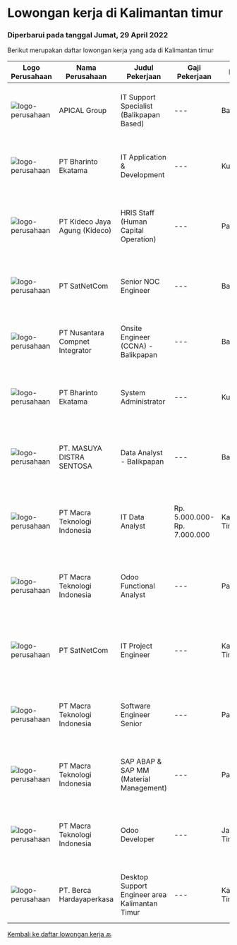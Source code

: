 
  # Lowongan kerja di Kalimantan timur

  ### Diperbarui pada tanggal Jumat, 29 April 2022

  Berikut merupakan daftar lowongan kerja yang ada di Kalimantan timur

  |Logo Perusahaan | Nama Perusahaan | Judul Pekerjaan | Gaji Pekerjaan | Lokasi | Deskripsi | Tanggal diunggah | Pranala |
  | -------------- | --------------- | --------------- | --------- | --------- | -------------- | ------- | ----------- |
  |![logo-perusahaan](https://image-service-cdn.seek.com.au/e69f75b57e24a78176feff907c1a3633341537fd/ee4dce1061f3f616224767ad58cb2fc751b8d2dc)|APICAL Group|IT Support Specialist (Balikpapan Based)|---|Balikpapan|You are on a journey to join an exciting Company and be part of our success story to improve lives by developing resources sustainably. Here we offer...|Kamis, 28 April 2022|https://www.jobstreet.co.id/id/job/it-support-specialist-balikpapan-based-3869487?token=0~7ed5452a-bc74-4a23-86f1-e64a4917816e&sectionRank=1&jobId=jobstreet-id-job-3869487|
|![logo-perusahaan](https://image-service-cdn.seek.com.au/a80c1f9ed550fa09b4de4b4ee506053b39281ae2/ee4dce1061f3f616224767ad58cb2fc751b8d2dc)|PT Bharinto Ekatama|IT Application & Development|---|Kutai Barat|Job Responsibilities Develop new application as per user request/demand Monitor and improve existing application Assist and facilitate of the...|Rabu, 27 April 2022|https://www.jobstreet.co.id/id/job/it-application-development-3853111?token=0~7ed5452a-bc74-4a23-86f1-e64a4917816e&sectionRank=2&jobId=jobstreet-id-job-3853111|
|![logo-perusahaan](https://image-service-cdn.seek.com.au/4446231b5838aa3d7a170972df1c99b7bfe09873/ee4dce1061f3f616224767ad58cb2fc751b8d2dc)|PT Kideco Jaya Agung (Kideco)|HRIS Staff (Human Capital Operation)|---|Paser|Requirements: Candidates must have Bachelor’s degree in Computer Science, Information Technology, Computer Engineering or equivalent (IPK Min. 3,0)....|Sabtu, 23 April 2022|https://www.jobstreet.co.id/id/job/hris-staff-human-capital-operation-3864619?token=0~7ed5452a-bc74-4a23-86f1-e64a4917816e&sectionRank=3&jobId=jobstreet-id-job-3864619|
|![logo-perusahaan](https://image-service-cdn.seek.com.au/6108f58b8d52b8e5523830ee4b11d6074377e515/ee4dce1061f3f616224767ad58cb2fc751b8d2dc)|PT SatNetCom|Senior NOC Engineer|---|Balikpapan|Skills: Excellent knowledge of wireless networking, TCP/IP Protocol, LANs, routers, switches, and server/client both practical and theory. Good...|Sabtu, 23 April 2022|https://www.jobstreet.co.id/id/job/senior-noc-engineer-3849287?token=0~7ed5452a-bc74-4a23-86f1-e64a4917816e&sectionRank=4&jobId=jobstreet-id-job-3849287|
|![logo-perusahaan](https://image-service-cdn.seek.com.au/faf1379cb2f8ff5c87162dc20c60c0d2f63dba1c/ee4dce1061f3f616224767ad58cb2fc751b8d2dc)|PT Nusantara Compnet Integrator|Onsite Engineer (CCNA) - Balikpapan|---|Balikpapan|Job Descriptions : Analyze customer needs Provide solutions and give recommendations to the customer according to their needs Preventive and...|Jumat, 22 April 2022|https://www.jobstreet.co.id/id/job/onsite-engineer-ccna-balikpapan-3848018?token=0~7ed5452a-bc74-4a23-86f1-e64a4917816e&sectionRank=5&jobId=jobstreet-id-job-3848018|
|![logo-perusahaan](https://image-service-cdn.seek.com.au/9c28ac30bef277adbc7a8d701ba1d24a32a7d292/ee4dce1061f3f616224767ad58cb2fc751b8d2dc)|PT Bharinto Ekatama|System Administrator|---|Kutai Barat|Job Responsibilities Provision, Configure and Maintaining Infrastructure both on premise and Cloud Services (configuration and smooth operation of...|Kamis, 21 April 2022|https://www.jobstreet.co.id/id/job/system-administrator-3853485?token=0~7ed5452a-bc74-4a23-86f1-e64a4917816e&sectionRank=6&jobId=jobstreet-id-job-3853485|
|![logo-perusahaan](https://image-service-cdn.seek.com.au/eb85558363933b7634a1c3a872a2402174f325b3/ee4dce1061f3f616224767ad58cb2fc751b8d2dc)|PT. MASUYA DISTRA SENTOSA|Data Analyst - Balikpapan|---|Balikpapan|Membuat data penjualan Melakukan analisis &amp; kesimpulan laporan penjualan Bertanggung jawab atas barang sample Support kerja team sales Bekerjasama...|Jumat, 15 April 2022|https://www.jobstreet.co.id/id/job/data-analyst-balikpapan-3856897?token=0~7ed5452a-bc74-4a23-86f1-e64a4917816e&sectionRank=7&jobId=jobstreet-id-job-3856897|
|![logo-perusahaan](https://image-service-cdn.seek.com.au/ab3c74a170a52416de56958eda35d885d8dfff13/ee4dce1061f3f616224767ad58cb2fc751b8d2dc)|PT Macra Teknologi Indonesia|IT Data Analyst|Rp. 5.000.000-Rp. 7.000.000|Kalimantan Timur|Placement location in Batu Kajang, Kalimantan Timur, IndonesiaRequirement : Bachelor degree of Computer Science, Information System, or Informatic...|Senin, 11 April 2022|https://www.jobstreet.co.id/id/job/it-data-analyst-3850898?token=0~7ed5452a-bc74-4a23-86f1-e64a4917816e&sectionRank=8&jobId=jobstreet-id-job-3850898|
|![logo-perusahaan](https://image-service-cdn.seek.com.au/ab3c74a170a52416de56958eda35d885d8dfff13/ee4dce1061f3f616224767ad58cb2fc751b8d2dc)|PT Macra Teknologi Indonesia|Odoo Functional Analyst|---|Paser|Willing to be placed in mine site Batu Kajang, East Kalimantan Bachelor Degree of IT/Engineering/Management is MANDATORY 1-2 years Odoo experience...|Senin, 11 April 2022|https://www.jobstreet.co.id/id/job/odoo-functional-analyst-3850795?token=0~7ed5452a-bc74-4a23-86f1-e64a4917816e&sectionRank=9&jobId=jobstreet-id-job-3850795|
|![logo-perusahaan](https://image-service-cdn.seek.com.au/6108f58b8d52b8e5523830ee4b11d6074377e515/ee4dce1061f3f616224767ad58cb2fc751b8d2dc)|PT SatNetCom|IT Project Engineer|---|Kalimantan Timur|Skills: Good Knowledge about IT System Good Knowledge of wire/wireless computer networking Good Knowledge about Electronic and Electrical System Good...|Sabtu, 09 April 2022|https://www.jobstreet.co.id/id/job/it-project-engineer-3839245?token=0~7ed5452a-bc74-4a23-86f1-e64a4917816e&sectionRank=10&jobId=jobstreet-id-job-3839245|
|![logo-perusahaan](https://image-service-cdn.seek.com.au/ab3c74a170a52416de56958eda35d885d8dfff13/ee4dce1061f3f616224767ad58cb2fc751b8d2dc)|PT Macra Teknologi Indonesia|Software Engineer Senior|---|Paser|Willing to be placed in mine site Batu Kajang, East KalimantanRequirement : Bachelor degree of Computer Science, Information System, or Informatic...|Senin, 11 April 2022|https://www.jobstreet.co.id/id/job/software-engineer-senior-3850849?token=0~7ed5452a-bc74-4a23-86f1-e64a4917816e&sectionRank=11&jobId=jobstreet-id-job-3850849|
|![logo-perusahaan](https://image-service-cdn.seek.com.au/ab3c74a170a52416de56958eda35d885d8dfff13/ee4dce1061f3f616224767ad58cb2fc751b8d2dc)|PT Macra Teknologi Indonesia|SAP ABAP & SAP MM (Material Management)|---|Paser|Willing to work from Batu Kajang Kalimantan Timur Min. Bacheolor Degree of any major Min. 1 -2 years of SAP ABAP development in an enterprise...|Senin, 11 April 2022|https://www.jobstreet.co.id/id/job/sap-abap-sap-mm-material-management-3850748?token=0~7ed5452a-bc74-4a23-86f1-e64a4917816e&sectionRank=12&jobId=jobstreet-id-job-3850748|
|![logo-perusahaan](https://image-service-cdn.seek.com.au/ab3c74a170a52416de56958eda35d885d8dfff13/ee4dce1061f3f616224767ad58cb2fc751b8d2dc)|PT Macra Teknologi Indonesia|Odoo Developer|---|Jakarta Timur|Placement : Pulo Gadung, Jakarta Timur &amp; Batu Kajang, Kalimantan Timur.Requirements: Bachelor degree of Computer Science, Information System, or...|Senin, 11 April 2022|https://www.jobstreet.co.id/id/job/odoo-developer-3850713?token=0~7ed5452a-bc74-4a23-86f1-e64a4917816e&sectionRank=13&jobId=jobstreet-id-job-3850713|
|![logo-perusahaan](https://image-service-cdn.seek.com.au/6a76252207cfed561e664c874d4631f4aefd8409/ee4dce1061f3f616224767ad58cb2fc751b8d2dc)|PT. Berca Hardayaperkasa|Desktop Support Engineer area Kalimantan Timur|---|Kalimantan Timur|Responsibilities: Analyzing, diagnosing, and installation to several areas including desktop hardware, operating systems, application software and...|Senin, 04 April 2022|https://www.jobstreet.co.id/id/job/desktop-support-engineer-area-kalimantan-timur-3842546?token=0~7ed5452a-bc74-4a23-86f1-e64a4917816e&sectionRank=14&jobId=jobstreet-id-job-3842546|


  [Kembali ke daftar lowongan kerja 🔙](../README.md#daftar-lowongan-kerja)
  